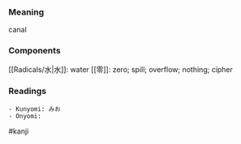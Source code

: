 ### Meaning

canal

### Components

[[Radicals/水|水]]: water [[零]]: zero; spill; overflow; nothing; cipher

### Readings

```
- Kunyomi: みお
- Onyomi: 
```

#kanji